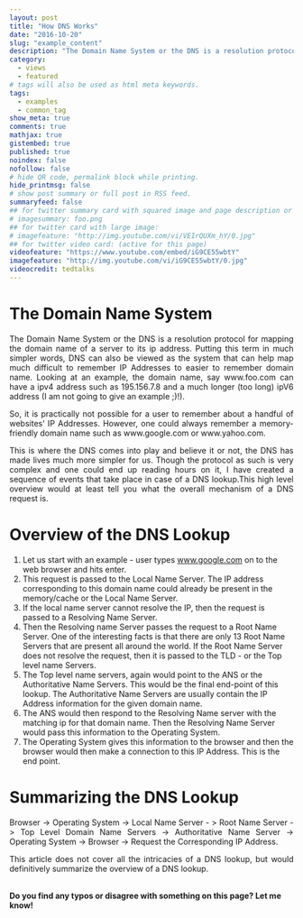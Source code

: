 ```yaml
---
layout: post
title: "How DNS Works"
date: "2016-10-20"
slug: "example_content"
description: "The Domain Name System or the DNS is a resolution protocol for mapping the domain name of a server to its ip address. Putting this term in much simpler words, DNS can also be viewed as the system that can help map much difficult to remember IP Addresses to easier to remember domain name. Looking at an example, the domain name, say www.foo.com can have a ipv4 address such as 195.156.7.8 and a much longer (too long) ipV6 address (I am not going to give an example ;)!)."
category:
  - views
  - featured
# tags will also be used as html meta keywords.
tags:
  - examples
  - common_tag
show_meta: true
comments: true
mathjax: true
gistembed: true
published: true
noindex: false
nofollow: false
# hide QR code, permalink block while printing.
hide_printmsg: false
# show post summary or full post in RSS feed.
summaryfeed: false
## for twitter summary card with squared image and page description or page excerpt:
# imagesummary: foo.png
## for twitter card with large image:
# imagefeature: "http://img.youtube.com/vi/VEIrQUXm_hY/0.jpg"
## for twitter video card: (active for this page)
videofeature: "https://www.youtube.com/embed/iG9CE55wbtY"
imagefeature: "http://img.youtube.com/vi/iG9CE55wbtY/0.jpg"
videocredit: tedtalks
---
```

<style>
p {
  text-align: justify
}</style>

<h1>The Domain Name System</h1>

<p>The Domain Name System or the DNS is a resolution protocol for mapping the domain name of a server to its ip address. Putting this term in much simpler words, DNS can also be viewed as the system that can help map much difficult to remember IP Addresses to easier to remember domain name. Looking at an example, the domain name, say www.foo.com can have a ipv4 address such as 195.156.7.8 and a much longer (too long) ipV6 address (I am not going to give an example ;)!).</p>

<p>So, it is practically not possible for a user to remember about a handful of websites’ IP Addresses. However, one could always remember a memory-friendly domain name such as www.google.com or www.yahoo.com.</p>

<p>This is where the DNS comes into play and believe it or not, the DNS has made lives much more simpler for us. Though the protocol as such is very complex and one could end up reading hours on it, I have created a sequence of events that take place in case of a DNS lookup.This high level overview would at least tell you what the overall mechanism of a DNS request is.</p>

<h1> Overview of the DNS Lookup </h1>

1. Let us start with an example - user types www.google.com on to the web browser and hits enter.<br>
2. This request is passed to the Local Name Server.  The IP address corresponding to this domain name could already be present in the memory/cache or the Local Name Server.<br>
3. If the local name server cannot resolve the IP, then the request is passed to a Resolving Name Server.<br>
4. Then the  Resolving name Server passes the request to a Root Name Server. One of the interesting facts is that there are only 13 Root Name Servers that are present all around the world. If the Root Name Server does not resolve the request, then it is passed to the TLD - or the Top level name Servers.<br>
5. The Top level name servers, again would point to the ANS or the Authoritative Name Servers. This would be the final end-point of this lookup. The Authoritative Name Servers are usually contain the IP Address information for the given domain name.<br>
6. The ANS would then respond to the Resolving Name server with the matching ip for that domain name. Then the Resolving Name Server would pass this information to the Operating System.<br>
7. The Operating System gives this information to the browser and then the browser would then make a connection to this IP Address. This is the end point.<br>


<h1>Summarizing the DNS Lookup</h1>

Browser -> Operating System ->  Local Name Server - > Root Name Server  -> Top Level Domain Name Servers -> Authoritative Name Server -> Operating System -> Browser -> Request the Corresponding IP Address.

This article does not cover all the intricacies of a DNS lookup, but would definitively summarize the overview of a DNS lookup.

<br>
<b>Do you find any typos or disagree with something on this page? Let me know!</b>
